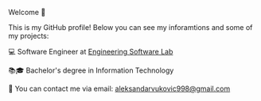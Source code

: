 Welcome 👋


This is my GitHub profile! 
Below you can see my inforamtions and some of my projects:

 💻 Software Engineer at [Engineering Software Lab](https://www.eng.it/en/)
	
 📚🎓 Bachelor's degree in Information Technology
	
 📩 You can contact me via email: aleksandarvukovic998@gmail.com


